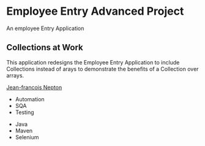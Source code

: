 # Employee Entry Advanced Project
An employee Entry Application

## Collections at Work
This application redesigns the Employee Entry Application to include Collections instead of arays to demonstrate the benefits of a Collection over arrays.

[Jean-francois Nepton](http://sqasolution.com)

* Automation
* SQA
* Testing

- Java
- Maven
- Selenium
